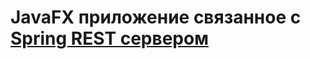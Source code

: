 # JavaFX приложение связанное с [Spring REST сервером](https://github.com/parazit1k/Java/tree/main/OldCode/CursWork/kursworkfinal/src/main/java/com/parazitik/kursworkfinal)

